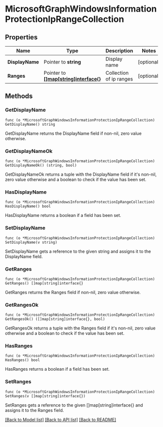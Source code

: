# MicrosoftGraphWindowsInformationProtectionIpRangeCollection

## Properties

Name | Type | Description | Notes
------------ | ------------- | ------------- | -------------
**DisplayName** | Pointer to **string** | Display name | [optional] 
**Ranges** | Pointer to [**[]map[string]interface{}**](map[string]interface{}.md) | Collection of ip ranges | [optional] 

## Methods

### GetDisplayName

`func (o *MicrosoftGraphWindowsInformationProtectionIpRangeCollection) GetDisplayName() string`

GetDisplayName returns the DisplayName field if non-nil, zero value otherwise.

### GetDisplayNameOk

`func (o *MicrosoftGraphWindowsInformationProtectionIpRangeCollection) GetDisplayNameOk() (string, bool)`

GetDisplayNameOk returns a tuple with the DisplayName field if it's non-nil, zero value otherwise
and a boolean to check if the value has been set.

### HasDisplayName

`func (o *MicrosoftGraphWindowsInformationProtectionIpRangeCollection) HasDisplayName() bool`

HasDisplayName returns a boolean if a field has been set.

### SetDisplayName

`func (o *MicrosoftGraphWindowsInformationProtectionIpRangeCollection) SetDisplayName(v string)`

SetDisplayName gets a reference to the given string and assigns it to the DisplayName field.

### GetRanges

`func (o *MicrosoftGraphWindowsInformationProtectionIpRangeCollection) GetRanges() []map[string]interface{}`

GetRanges returns the Ranges field if non-nil, zero value otherwise.

### GetRangesOk

`func (o *MicrosoftGraphWindowsInformationProtectionIpRangeCollection) GetRangesOk() ([]map[string]interface{}, bool)`

GetRangesOk returns a tuple with the Ranges field if it's non-nil, zero value otherwise
and a boolean to check if the value has been set.

### HasRanges

`func (o *MicrosoftGraphWindowsInformationProtectionIpRangeCollection) HasRanges() bool`

HasRanges returns a boolean if a field has been set.

### SetRanges

`func (o *MicrosoftGraphWindowsInformationProtectionIpRangeCollection) SetRanges(v []map[string]interface{})`

SetRanges gets a reference to the given []map[string]interface{} and assigns it to the Ranges field.


[[Back to Model list]](../README.md#documentation-for-models) [[Back to API list]](../README.md#documentation-for-api-endpoints) [[Back to README]](../README.md)



